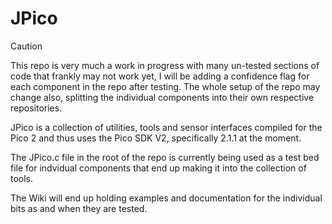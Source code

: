 # JPico

> [!CAUTION]
> This repo is very much a work in progress with many un-tested sections of code that frankly may not work yet, I will be adding a confidence flag for each component in the repo after testing. The whole setup of the repo may change also, splitting the individual components into their own respective repositories.

JPico is a collection of utilities, tools and sensor interfaces compiled for the Pico 2 and thus uses the Pico SDK V2, specifically 2.1.1 at the moment.

The JPico.c file in the root of the repo is currently being used as a test bed file for indvidual components that end up making it into the collection of tools.

The Wiki will end up holding examples and documentation for the individual bits as and when they are tested.
